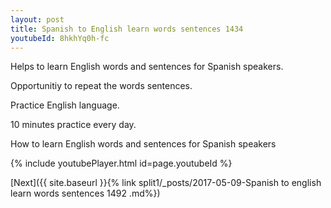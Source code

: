 ```yaml
---
layout: post
title: Spanish to English learn words sentences 1434 
youtubeId: 8hkhYq0h-fc
---
```

 
 
Helps to learn English words and sentences for Spanish speakers.

Opportunitiy to repeat the words sentences. 

Practice English language. 
 
10 minutes practice every day. 
 
How to learn English words and sentences for Spanish speakers 
 
{% include youtubePlayer.html id=page.youtubeId %}
 
 
[Next]({{ site.baseurl }}{% link  split1/_posts/2017-05-09-Spanish to english learn words sentences 1492 .md%})
 
